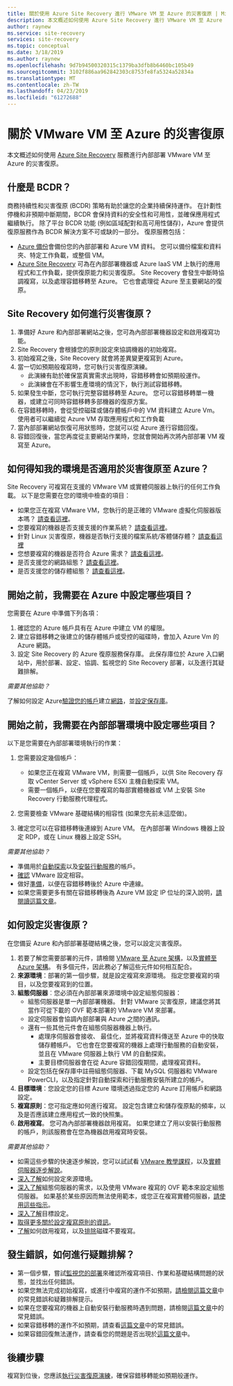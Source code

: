 ```yaml
---
title: 關於使用 Azure Site Recovery 進行 VMware VM 至 Azure 的災害復原 | Microsoft Docs
description: 本文概述如何使用 Azure Site Recovery 進行 VMware VM 至 Azure 的災害復原。
author: raynew
ms.service: site-recovery
services: site-recovery
ms.topic: conceptual
ms.date: 3/18/2019
ms.author: raynew
ms.openlocfilehash: 9d7b94500320315c1379ba3dfb8b6460bc105b49
ms.sourcegitcommit: 3102f886aa962842303c8753fe8fa5324a52834a
ms.translationtype: MT
ms.contentlocale: zh-TW
ms.lasthandoff: 04/23/2019
ms.locfileid: "61272688"
---
```

# <a name="about-disaster-recovery-of-vmware-vms-to-azure"></a>關於 VMware VM 至 Azure 的災害復原

本文概述如何使用 [Azure Site Recovery](site-recovery-overview.md) 服務進行內部部署 VMware VM 至 Azure 的災害復原。

## <a name="what-is-bcdr"></a>什麼是 BCDR？

商務持續性和災害復原 (BCDR) 策略有助於讓您的企業持續保持運作。 在計劃性停機和非預期中斷期間，BCDR 會保持資料的安全性和可用性，並確保應用程式繼續執行。 除了平台 BCDR 功能 (例如區域配對和高可用性儲存)，Azure 會提供復原服務作為 BCDR 解決方案不可或缺的一部分。 復原服務包括： 

- [Azure 備份](https://docs.microsoft.com/azure/backup/backup-introduction-to-azure-backup)會備份您的內部部署和 Azure VM 資料。 您可以備份檔案和資料夾、特定工作負載，或整個 VM。 
- [Azure Site Recovery](site-recovery-overview.md) 可為在內部部署機器或 Azure IaaS VM 上執行的應用程式和工作負載，提供復原能力和災害復原。 Site Recovery 會發生中斷時協調複寫，以及處理容錯移轉至 Azure。 它也會處理從 Azure 至主要網站的復原。 

## <a name="how-does-site-recovery-do-disaster-recovery"></a>Site Recovery 如何進行災害復原？

1. 準備好 Azure 和內部部署網站之後，您可為內部部署機器設定和啟用複寫功能。
2. Site Recovery 會根據您的原則設定來協調機器的初始複寫。
3. 初始複寫之後，Site Recovery 就會將差異變更複寫到 Azure。 
4. 當一切如預期般複寫時，您可執行災害復原演練。
    - 此演練有助於確保當真實需求出現時，容錯移轉會如預期般運作。
    - 此演練會在不影響生產環境的情況下，執行測試容錯移轉。
5. 如果發生中斷，您可執行完整容錯移轉至 Azure。 您可以容錯移轉單一機器，或建立可同時容錯移轉多部機器的復原方案。
6. 在容錯移轉時，會從受控磁碟或儲存體帳戶中的 VM 資料建立 Azure Vm。 使用者可以繼續從 Azure VM 存取應用程式和工作負載
7. 當內部部署網站恢復可用狀態時，您就可以從 Azure 進行容錯回復。
8. 容錯回復後，當您再度從主要網站作業時，您就會開始再次將內部部署 VM 複寫至 Azure。


## <a name="how-do-i-know-if-my-environment-is-suitable-for-disaster-recovery-to-azure"></a>如何得知我的環境是否適用於災害復原至 Azure？

Site Recovery 可複寫在支援的 VMware VM 或實體伺服器上執行的任何工作負載。 以下是您需要在您的環境中檢查的項目：

- 如果您正在複寫 VMware VM，您執行的是正確的 VMware 虛擬化伺服器版本嗎？ [請查看這裡](vmware-physical-azure-support-matrix.md#on-premises-virtualization-servers)。
- 您要複寫的機器是否支援支援的作業系統？ [請查看這裡](vmware-physical-azure-support-matrix.md#replicated-machines)。
- 針對 Linux 災害復原，機器是否執行支援的檔案系統/客體儲存體？ [請查看這裡](vmware-physical-azure-support-matrix.md#linux-file-systemsguest-storage)
- 您想要複寫的機器是否符合 Azure 需求？ [請查看這裡](vmware-physical-azure-support-matrix.md#azure-vm-requirements)。
- 是否支援您的網路組態？ [請查看這裡](vmware-physical-azure-support-matrix.md#network)。
- 是否支援您的儲存體組態？ [請查看這裡](vmware-physical-azure-support-matrix.md#storage)。


## <a name="what-do-i-need-to-set-up-in-azure-before-i-start"></a>開始之前，我需要在 Azure 中設定哪些項目？

您需要在 Azure 中準備下列各項：

1. 確認您的 Azure 帳戶具有在 Azure 中建立 VM 的權限。
2. 建立容錯移轉之後建立的儲存體帳戶或受控的磁碟時，會加入 Azure Vm 的 Azure 網路。
3. 設定 Site Recovery 的 Azure 復原服務保存庫。 此保存庫位於 Azure 入口網站中，用於部署、設定、協調、監視您的 Site Recovery 部署，以及進行其疑難排解。

*需要其他協助？*

了解如何設定 Azure[驗證您的帳戶](tutorial-prepare-azure.md#verify-account-permissions)建立[網路](tutorial-prepare-azure.md#set-up-an-azure-network)，並[設定保存庫](tutorial-prepare-azure.md#create-a-recovery-services-vault)。



## <a name="what-do-i-need-to-set-up-on-premises-before-i-start"></a>開始之前，我需要在內部部署環境中設定哪些項目？

以下是您需要在內部部署環境執行的作業：

1. 您需要設定幾個帳戶：

    - 如果您正在複寫 VMware VM，則需要一個帳戶，以供 Site Recovery 存取 vCenter Server 或 vSphere ESXi 主機自動探索 VM。
    - 需要一個帳戶，以便在您要複寫的每部實體機器或 VM 上安裝 Site Recovery 行動服務代理程式。

2. 您需要檢查 VMware 基礎結構的相容性 (如果您先前未這麼做)。
3. 確定您可以在容錯移轉後連線到 Azure VM。 在內部部署 Windows 機器上設定 RDP，或在 Linux 機器上設定 SSH。

*需要其他協助？*
- 準備用於[自動探索](vmware-azure-tutorial-prepare-on-premises.md#prepare-an-account-for-automatic-discovery)以及[安裝行動服務](vmware-azure-tutorial-prepare-on-premises.md#prepare-an-account-for-mobility-service-installation)的帳戶。
- [確認](vmware-azure-tutorial-prepare-on-premises.md#check-vmware-requirements) VMware 設定相容。
- 做好[準備](vmware-azure-tutorial-prepare-on-premises.md#prepare-to-connect-to-azure-vms-after-failover)，以便在容錯移轉後於 Azure 中連線。
- 如果您需要更多有關在容錯移轉後為 Azure VM 設定 IP 位址的深入說明，[請閱讀這篇文章](concepts-on-premises-to-azure-networking.md)。

## <a name="how-do-i-set-up-disaster-recovery"></a>如何設定災害復原？

在您備妥 Azure 和內部部署基礎結構之後，您可以設定災害復原。

1. 若要了解您需要部署的元件，請檢閱 [VMware 至 Azure 架構](vmware-azure-architecture.md)，以及[實體至 Azure 架構](physical-azure-architecture.md)。 有多個元件，因此務必了解這些元件如何相互配合。
2. **來源環境**：部署的第一個步驟，就是設定複寫來源環境。 指定您要複寫的項目，以及您要複寫到的位置。
3. **組態伺服器**︰您必須在內部部署來源環境中設定組態伺服器：
    - 組態伺服器是單一內部部署機器。 針對 VMware 災害復原，建議您將其當作可從下載的 OVF 範本部署的 VMware VM 來部署。
    - 設定伺服器會協調內部部署與 Azure 之間的通訊。
    - 還有一些其他元件會在組態伺服器機器上執行。
        - 處理序伺服器會接收、 最佳化，並將複寫資料傳送至 Azure 中的快取儲存體帳戶。 它也會在您要複寫的機器上處理行動服務的自動安裝，並且在 VMware 伺服器上執行 VM 的自動探索。
        - 主要目標伺服器會在從 Azure 容錯回復期間，處理複寫資料。
    - 設定包括在保存庫中註冊組態伺服器、下載 MySQL 伺服器和 VMware PowerCLI，以及指定針對自動探索和行動服務安裝所建立的帳戶。
4. **目標環境**：您設定您的目標 Azure 環境透過指定您的 Azure 訂用帳戶和網路設定。
5. **複寫原則**：您可指定應如何進行複寫。 設定包含建立和儲存復原點的頻率，以及是否應該建立應用程式一致的快照集。
6. **啟用複寫**。 您可為內部部署機器啟用複寫。 如果您建立了用以安裝行動服務的帳戶，則該服務會在您為機器啟用複寫時安裝。 

*需要其他協助？*

- 如需這些步驟的快速逐步解說，您可以試試看 [VMware 教學課程](vmware-azure-tutorial.md)，以及[實體伺服器逐步解說](physical-azure-disaster-recovery.md)。
- [深入了解](vmware-azure-set-up-source.md)如何設定來源環境。
- [深入了解](vmware-azure-deploy-configuration-server.md)組態伺服器的需求，以及使用 VMware 複寫的 OVF 範本來設定組態伺服器。 如果基於某些原因而無法使用範本，或您正在複寫實體伺服器，[請使用這些指示](physical-azure-set-up-source.md#set-up-the-source-environment)。
- [深入了解](vmware-azure-set-up-target.md)目標設定。
- [取得更多關於設定複寫原則的資訊](vmware-azure-set-up-replication.md)。
- [了解](vmware-azure-enable-replication.md)如何啟用複寫，以及[排除](vmware-azure-exclude-disk.md)磁碟不要複寫。


## <a name="something-went-wrong-how-do-i-troubleshoot"></a>發生錯誤，如何進行疑難排解？

- 第一個步驟，嘗試[監視您的部署](site-recovery-monitor-and-troubleshoot.md)來確認所複寫項目、作業和基礎結構問題的狀態，並找出任何錯誤。
- 如果您無法完成初始複寫，或進行中複寫的運作不如預期，[請檢閱這篇文章](vmware-azure-troubleshoot-replication.md)中的常見錯誤和疑難排解提示。
- 如果在您要複寫的機器上自動安裝行動服務時遇到問題，請檢閱[這篇文章](vmware-azure-troubleshoot-push-install.md)中的常見錯誤。
- 如果容錯移轉的運作不如預期，請查看[這篇文章](site-recovery-failover-to-azure-troubleshoot.md)中的常見錯誤。
- 如果容錯回復無法運作，請查看您的問題是否出現於[這篇文章](vmware-azure-troubleshoot-failback-reprotect.md)中。



## <a name="next-steps"></a>後續步驟

複寫到位後，您應該[執行災害復原演練](tutorial-dr-drill-azure.md)，確保容錯移轉能如預期般運作。 
